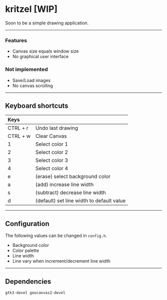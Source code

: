 # kritzel [WIP]  
Soon to be a simple drawing application.

---

### Features
- Canvas size equals window size
- No graphical user interface

### Not implemented 
- Save/Load images
- No canvas scrolling

---

## Keyboard shortcuts
| Keys      |                   							|
|:--------- | ---------------------------------------------	|
| CTRL + r  | Undo last drawing 							|
| CTRL + w  | Clear Canvas      							|
| 1 		| Select color 1      							|
| 2 		| Select color 2      							|
| 3 		| Select color 3      							|
| 4 		| Select color 4      							|
| e 		| (erase) select background color      			|
| a  		| (add) increase line width     				|
| s  		| (subtract) decrease line width      			|
| d 		| (default) set line width to default value     |


---

## Configuration
The following values can be changed in ``config.h``.
- Background color
- Color palette
- Line width
- Line vary when increment/decrement line width

---

## Dependencies
```
gtk3-devel goocanvas2-devel
```
